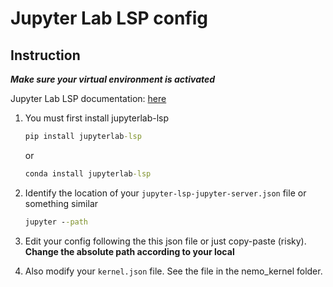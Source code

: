 # Jupyter Lab LSP config

## Instruction

***Make sure your virtual environment is activated***

Jupyter Lab LSP documentation: [here](https://jupyterlab-lsp.readthedocs.io/en/latest/index.html)

1. You must first install jupyterlab-lsp

    ```cmd
    pip install jupyterlab-lsp
    ```

    or

    ```cmd
    conda install jupyterlab-lsp
    ```

2. Identify the location of your `jupyter-lsp-jupyter-server.json` file or something similar

    ```cmd
    jupyter --path
    ```

3. Edit your config following the this json file or just copy-paste (risky). **Change the absolute path according to your local**

4. Also modify your `kernel.json` file. See the file in the nemo_kernel folder.
